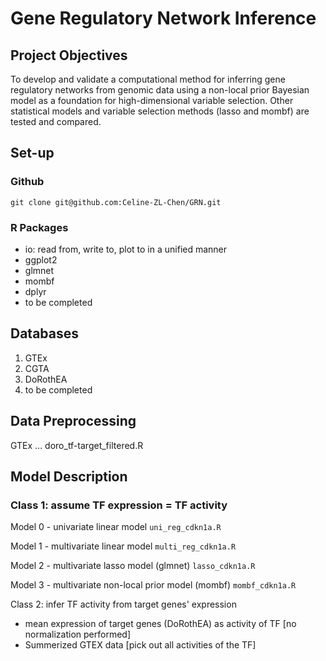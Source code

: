 # Gene Regulatory Network Inference

## Project Objectives
To develop and validate a computational method for inferring gene regulatory networks from genomic data using a non-local prior Bayesian model as a foundation for high-dimensional variable selection. Other statistical models and variable selection methods (lasso and mombf) are tested and compared.

## Set-up
### Github
`git clone git@github.com:Celine-ZL-Chen/GRN.git`
### R Packages
* io: read from, write to, plot to in a unified manner
* ggplot2
* glmnet
* mombf
* dplyr
* to be completed

## Databases
1. GTEx
2. CGTA
3. DoRothEA
4. to be completed

## Data Preprocessing
GTEx ...
doro_tf-target_filtered.R

## Model Description
### Class 1: assume TF expression = TF activity

Model 0 - univariate linear model
`uni_reg_cdkn1a.R`

Model 1 - multivariate linear model
`multi_reg_cdkn1a.R`

Model 2 - multivariate lasso model (glmnet)
`lasso_cdkn1a.R`

Model 3 - multivariate non-local prior model (mombf)
`mombf_cdkn1a.R`

‌Class 2: infer TF activity from target genes' expression
* mean expression of target genes (DoRothEA) as activity of TF [no normalization performed]
* Summerized GTEX data [pick out all activities of the TF]
